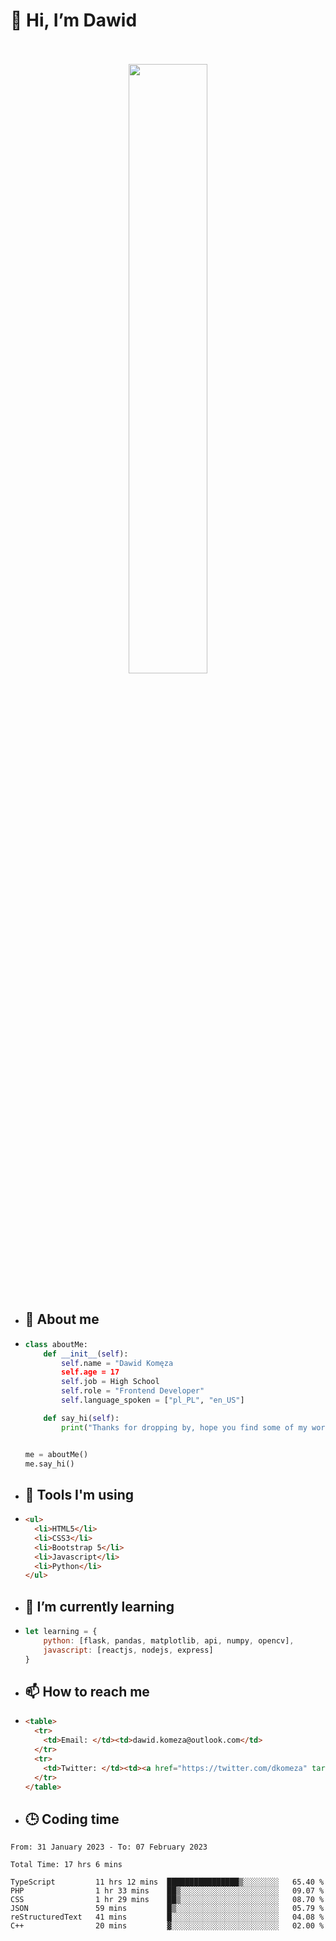 <h1>👋 Hi, I’m Dawid</h1>
<p align="center">
   <br>
   <br>
   <img src="https://user-images.githubusercontent.com/106035813/169717090-b330e670-ddca-48c9-8b2d-2290dfb78111.png" width="50%">
   <br>
   <br>
</p>



- <h2>💁 About me</h2>
- ```Python
  class aboutMe:
      def __init__(self):
          self.name = "Dawid Komęza
          self.age = 17
          self.job = High School
          self.role = "Frontend Developer"
          self.language_spoken = ["pl_PL", "en_US"]

      def say_hi(self):
          print("Thanks for dropping by, hope you find some of my work interesting.")


  me = aboutMe()
  me.say_hi()
  ```
  
- <h2>🔨 Tools I'm using</h2>
- ```html
  <ul>
    <li>HTML5</li>
    <li>CSS3</li>
    <li>Bootstrap 5</li>
    <li>Javascript</li>
    <li>Python</li>
  </ul>
  
- <h2>🌱 I’m currently learning</h2>
- ```javascript
  let learning = {
      python: [flask, pandas, matplotlib, api, numpy, opencv],
      javascript: [reactjs, nodejs, express]
  }
  ```
  
- <h2>📫 How to reach me</h2>
- ```html
  <table>
    <tr>
      <td>Email: </td><td>dawid.komeza@outlook.com</td>
    </tr>
    <tr>
      <td>Twitter: </td><td><a href="https://twitter.com/dkomeza" target="_blank">@dkomeza</a></td>
    </tr>
  </table>
  
- <h2>🕒 Coding time</h2>
<!--START_SECTION:waka-->

```text
From: 31 January 2023 - To: 07 February 2023

Total Time: 17 hrs 6 mins

TypeScript         11 hrs 12 mins  ████████████████▒░░░░░░░░   65.40 %
PHP                1 hr 33 mins    ██▒░░░░░░░░░░░░░░░░░░░░░░   09.07 %
CSS                1 hr 29 mins    ██▒░░░░░░░░░░░░░░░░░░░░░░   08.70 %
JSON               59 mins         █▒░░░░░░░░░░░░░░░░░░░░░░░   05.79 %
reStructuredText   41 mins         █░░░░░░░░░░░░░░░░░░░░░░░░   04.08 %
C++                20 mins         ▓░░░░░░░░░░░░░░░░░░░░░░░░   02.00 %
```

<!--END_SECTION:waka-->
